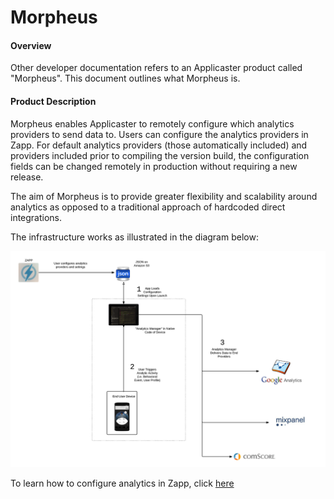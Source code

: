 # Morpheus

#### Overview

Other developer documentation refers to an Applicaster product called "Morpheus". This document outlines what Morpheus is.

#### Product Description
 
Morpheus enables Applicaster to remotely configure which analytics providers to send data to. Users can configure the analytics providers in Zapp. For default analytics providers (those automatically included) and providers included prior to compiling the version build, the configuration fields can be changed remotely in production without requiring a new release.

The aim of Morpheus is to provide greater flexibility and scalability around analytics as opposed to a traditional approach of hardcoded direct integrations.

The infrastructure works as illustrated in the diagram below:

![morpheus_diagram](./morpheus_diagram.png)

To learn how to configure analytics in Zapp, click [here](https://applicaster.zendesk.com/hc/en-us/articles/206419186-Configuring-Analytics-at-Applicaster)